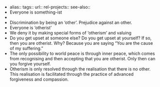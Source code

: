- alias::
  tags::
  url::
  rel-projects::
  see-also::
- Everyone is something-ist
-
- Discrimination by being an ‘other’. Prejudice against an other.
- Everyone is ‘otherist’
- We deny it by making special forms of ‘otherism’ and valuing
- Do you get upset at someone else? Do you get upset at yourself? If so, then you are otherist. Why? Because you are saying “You are the cause of my suffering.”
- The only possibility to world peace is through inner peace, which comes from recognising and then accepting that you are otherist. Only then can you forgive yourself.
- Otherism is only resolved through the realisation that there is no other. This realisation is facilitated through the practice of advanced forgiveness and compassion.

